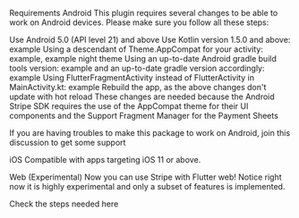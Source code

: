 Requirements
Android
This plugin requires several changes to be able to work on Android devices. Please make sure you follow all these steps:

Use Android 5.0 (API level 21) and above
Use Kotlin version 1.5.0 and above: example
Using a descendant of Theme.AppCompat for your activity: example, example night theme
Using an up-to-date Android gradle build tools version: example and an up-to-date gradle version accordingly: example
Using FlutterFragmentActivity instead of FlutterActivity in MainActivity.kt: example
Rebuild the app, as the above changes don't update with hot reload
These changes are needed because the Android Stripe SDK requires the use of the AppCompat theme for their UI components and the Support Fragment Manager for the Payment Sheets

If you are having troubles to make this package to work on Android, join this discussion to get some support

iOS
Compatible with apps targeting iOS 11 or above.

Web (Experimental)
Now you can use Stripe with Flutter web! Notice right now it is highly experimental and only a subset of features is implemented.

Check the steps needed here
